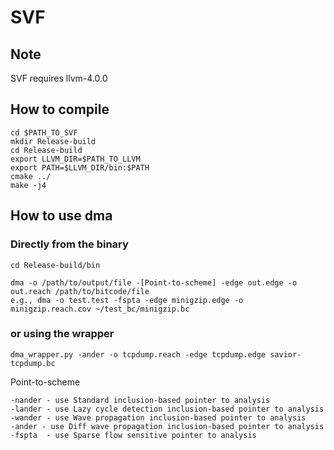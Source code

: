 # SVF

## Note
SVF requires llvm-4.0.0

## How to compile
```
cd $PATH_TO_SVF
mkdir Release-build
cd Release-build
export LLVM_DIR=$PATH_TO_LLVM
export PATH=$LLVM_DIR/bin:$PATH
cmake ../
make -j4
```

## How to use dma

### Directly from the binary
```
cd Release-build/bin

dma -o /path/to/output/file -[Point-to-scheme] -edge out.edge -o out.reach /path/to/bitcode/file 
e.g., dma -o test.test -fspta -edge minigzip.edge -o minigzip.reach.cov ~/test_bc/minigzip.bc
```

### or using the wrapper
```
dma_wrapper.py -ander -o tcpdump.reach -edge tcpdump.edge savior-tcpdump.bc
```

Point-to-scheme
```
-nander - use Standard inclusion-based pointer to analysis
-lander - use Lazy cycle detection inclusion-based pointer to analysis 
-wander - use Wave propagation inclusion-based pointer to analysis
-ander - use Diff wave propagation inclusion-based pointer to analysis
-fspta	- use Sparse flow sensitive pointer to analysis
```
